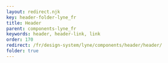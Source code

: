 ```yaml
---
layout: redirect.njk
key: header-folder-lyne_fr
title: Header
parent: components-lyne_fr
keywords: header, header-link, link
order: 170
redirect: /fr/design-system/lyne/components/header/header/
folder: true
---
```

